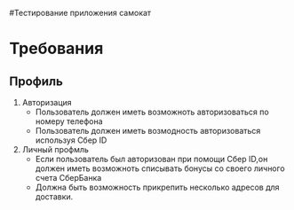 #Тестирование приложения самокат
# **Требования**
## Профиль
1. Авторизация
   - Пользователь должен иметь возможноть авторизоваться по номеру телефона
   - Пользователь должен иметь возмодность авторизоваться используя Сбер ID
2. Личный профмль
   - Если пользователь был авторизован при помощи Сбер ID,он должен иметь возможноть списывать бонусы со своего личного счета СберБанка
   - Должна быть возможность прикрепить несколько адресов для доставки.


